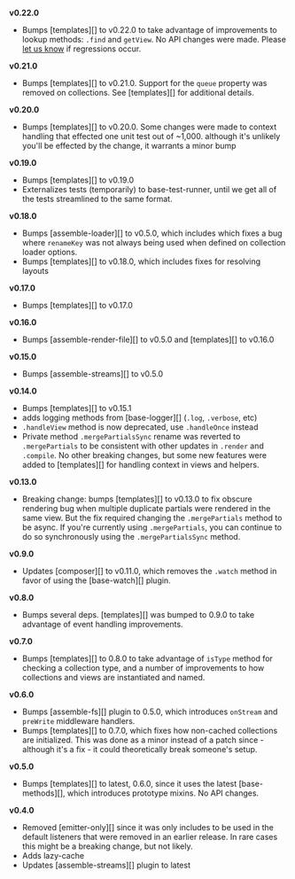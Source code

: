 **v0.22.0**

- Bumps [templates][] to v0.22.0 to take advantage of improvements to lookup methods: `.find` and `getView`. No API changes were made. Please [let us know](../../issues) if regressions occur.

**v0.21.0**

- Bumps [templates][] to v0.21.0. Support for the `queue` property was removed on collections. See [templates][] for additional details.

**v0.20.0**

- Bumps [templates][] to v0.20.0. Some changes were made to context handling that effected one unit test out of ~1,000. although it's unlikely you'll be effected by the change, it warrants a minor bump

**v0.19.0**

- Bumps [templates][] to v0.19.0
- Externalizes tests (temporarily) to base-test-runner, until we get all of the tests streamlined to the same format.

**v0.18.0**

- Bumps [assemble-loader][] to v0.5.0, which includes which fixes a bug where `renameKey` was not always being used when defined on collection loader options.
- Bumps [templates][] to v0.18.0, which includes fixes for resolving layouts

**v0.17.0**

- Bumps [templates][] to v0.17.0

**v0.16.0**

- Bumps [assemble-render-file][] to v0.5.0 and [templates][] to v0.16.0

**v0.15.0**

- Bumps [assemble-streams][] to v0.5.0

**v0.14.0**

- Bumps [templates][] to v0.15.1
- adds logging methods from [base-logger][] (`.log`, `.verbose`, etc)
- `.handleView` method is now deprecated, use `.handleOnce` instead
- Private method `.mergePartialsSync` rename was reverted to `.mergePartials` to be consistent with other updates in `.render` and `.compile`. No other breaking changes, but some new features were added to [templates][] for handling context in views and helpers.

**v0.13.0**

- Breaking change: bumps [templates][] to v0.13.0 to fix obscure rendering bug when multiple duplicate partials were rendered in the same view. But the fix required changing the `.mergePartials` method to be async. If you're currently using `.mergePartials`, you can continue to do so synchronously using the `.mergePartialsSync` method.

**v0.9.0**

- Updates [composer][] to v0.11.0, which removes the `.watch` method in favor of using the [base-watch][] plugin.

**v0.8.0**

- Bumps several deps. [templates][] was bumped to 0.9.0 to take advantage of event handling improvements.

**v0.7.0**

- Bumps [templates][] to 0.8.0 to take advantage of `isType` method for checking a collection type, and a number of improvements to how collections and views are instantiated and named.

**v0.6.0**

- Bumps [assemble-fs][] plugin to 0.5.0, which introduces `onStream` and `preWrite` middleware handlers.
- Bumps [templates][] to 0.7.0, which fixes how non-cached collections are initialized. This was done as a minor instead of a patch since - although it's a fix - it could theoretically break someone's setup.

**v0.5.0**

- Bumps [templates][] to latest, 0.6.0, since it uses the latest [base-methods][], which introduces prototype mixins. No API changes.

**v0.4.0**

- Removed [emitter-only][] since it was only includes to be used in the default listeners that were removed in an earlier release. In rare cases this might be a breaking change, but not likely.
- Adds lazy-cache
- Updates [assemble-streams][] plugin to latest
